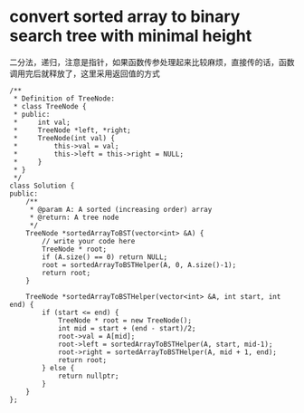 # convert sorted array to binary search tree with minimal height



二分法，递归，注意是指针，如果函数传参处理起来比较麻烦，直接传的话，函数调用完后就释放了，这里采用返回值的方式

    /**
     * Definition of TreeNode:
     * class TreeNode {
     * public:
     *     int val;
     *     TreeNode *left, *right;
     *     TreeNode(int val) {
     *         this->val = val;
     *         this->left = this->right = NULL;
     *     }
     * }
     */
    class Solution {
    public:
        /**
         * @param A: A sorted (increasing order) array
         * @return: A tree node
         */
        TreeNode *sortedArrayToBST(vector<int> &A) {
            // write your code here
            TreeNode * root;
            if (A.size() == 0) return NULL;
            root = sortedArrayToBSTHelper(A, 0, A.size()-1);
            return root;
        }

        TreeNode *sortedArrayToBSTHelper(vector<int> &A, int start, int end) {
            if (start <= end) {
                TreeNode * root = new TreeNode();
                int mid = start + (end - start)/2;
                root->val = A[mid];
                root->left = sortedArrayToBSTHelper(A, start, mid-1);
                root->right = sortedArrayToBSTHelper(A, mid + 1, end);
                return root;
            } else {
                return nullptr;
            }
        }
    };



